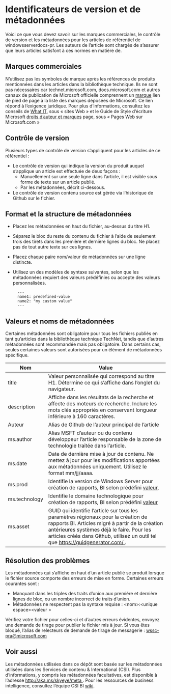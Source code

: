 # <a name="metadata-and-version-identifiers"></a>Identificateurs de version et de métadonnées

Voici ce que vous devez savoir sur les marques commerciales, le contrôle de version et les métadonnées pour les articles de référentiel de windowsserverdocs-pr. Les auteurs de l’article sont chargés de s’assurer que leurs articles satisfont à ces normes en matière de.

## <a name="trademarks"></a>Marques commerciales
N’utilisez pas les symboles de marque après les références de produits mentionnées dans les articles dans la bibliothèque technique. Ils ne sont pas nécessaires car technet.microsoft.com, docs.microsoft.com et autres canaux de publication de Microsoft officielle comprennent un [marque](https://www.microsoft.com/trademarks) lien de pied de page à la liste des marques déposées de Microsoft. Ce lien répond à l’exigence juridique. Pour plus d’informations, consultez les conseils de [What IT](https://microsoft.sharepoint.com/sites/LCAWeb/Home/Copyrights-Trademarks-and-Patents/Trademarks/Trademark-List-and-Usage), sous « sites Web » et le Guide de Style d’écriture Microsoft [droits d’auteur et marques](https://worldready.cloudapp.net/Styleguide/Read?id=2700&topicid=26696) page, sous « Pages Web sur Microsoft.com » 

## <a name="versioning"></a>Contrôle de version
Plusieurs types de contrôle de version s’appliquent pour les articles de ce référentiel : 

-  Le contrôle de version qui indique la version du produit auquel s’applique un article est effectuée de deux façons :
    - Manuellement sur une seule ligne dans l’article, il est visible sous forme de texte sur un article publié.
    - Par les métadonnées, décrit ci-dessous.
-  Le contrôle de version contenu source est gérée via l’historique de Github sur le fichier. 

## <a name="metadata-structure-and-format"></a>Format et la structure de métadonnées

- Placez les métadonnées en haut du fichier, au-dessus du titre H1.
- Séparez le bloc du reste du contenu du fichier à l’aide de seulement trois des tirets dans les première et dernière lignes du bloc. Ne placez pas de tout autre texte sur ces lignes.
- Placez chaque paire nom/valeur de métadonnées sur une ligne distincte.
- Utilisez un des modèles de syntaxe suivantes, selon que les métadonnées requiert des valeurs prédéfinies ou accepte des valeurs personnalisées. 

        ---
        name1: predefined-value
        name2: "my custom value"
        ---

## <a name="metadata-names-and-values"></a>Valeurs et noms de métadonnées

Certaines métadonnées sont obligatoire pour tous les fichiers publiés en tant qu’articles dans la bibliothèque technique TechNet, tandis que d’autres métadonnées sont recommandée mais pas obligatoire. Dans certains cas, seules certaines valeurs sont autorisées pour un élément de métadonnées spécifique. 

|Nom|Value|
|---|---|
|title|Valeur personnalisée qui correspond au titre H1. Détermine ce qui s’affiche dans l’onglet du navigateur.|
|description|Affiche dans les résultats de la recherche et affecte des moteurs de recherche. Inclure les mots clés appropriés en conservant longueur inférieure à 160 caractères.|
|Auteur|Alias de Github de l’auteur principal de l’article|
|ms.author|Alias MSFT d’auteur ou du contenu développeur l’article responsable de la zone de technologie traitée dans l’article.|
|ms.date|Date de dernière mise à jour de contenu. Ne mettez à jour pour les modifications apportées aux métadonnées uniquement. Utilisez le format mm/jj/aaaa.|
|ms.prod|Identifie la version de Windows Server pour création de rapports, BI selon prédéfini [valeur](https://microsoft.sharepoint.com/teams/STBCSI/Insights/_layouts/15/WopiFrame.aspx?sourcedoc=%7b7A321BF1-0611-4184-84DA-A0E964C435FA%7d&file=WEDCS_MasterList_CSIValues.xlsx&action=default&IsList=1&ListId=%7b46B17C8A-CD7E-47ED-A1B6-F2B654B55E2B%7d&ListItemId=969).|
|ms.technology|Identifie le domaine technologique pour création de rapports, BI selon prédéfini [valeur](https://microsoft.sharepoint.com/teams/STBCSI/Insights/_layouts/15/WopiFrame.aspx?sourcedoc=%7b7A321BF1-0611-4184-84DA-A0E964C435FA%7d&file=WEDCS_MasterList_CSIValues.xlsx&action=default&IsList=1&ListId=%7b46B17C8A-CD7E-47ED-A1B6-F2B654B55E2B%7d&ListItemId=969)|
|ms.asset|GUID qui identifie l’article sur tous les paramètres régionaux pour la création de rapports BI. Articles migré à partir de la création antérieures systèmes déjà le faire. Pour les articles créés dans Github, utilisez un outil tel que [ https://guidgenerator.com/ ](https://guidgenerator.com/).| 

## <a name="troubleshooting"></a>Résolution des problèmes

Les métadonnées qui s’affiche en haut d’un article publié se produit lorsque le fichier source comporte des erreurs de mise en forme. Certaines erreurs courantes sont :

- Manquant dans les triples des traits d’union aux première et dernière lignes de bloc, ou un nombre incorrect de traits d’union.
- Métadonnées ne respectent pas la syntaxe requise : \<nom\>:\<unique espace\>\<valeur >

Vérifiez votre fichier pour celles-ci et d’autres erreurs évidentes, envoyez une demande de tirage pour publier le fichier mis à jour. Si vous êtes bloqué, l’alias de relecteurs de demande de tirage de messagerie : wssc-pra@microsoft.com

## <a name="see-also"></a>Voir aussi
Les métadonnées utilisées dans ce dépôt sont basée sur les métadonnées utilisées dans les Services de contenu & International \(CSI\). Plus d’informations, y compris les métadonnées facultatives, est disponible à l’adresse [ http://aka.ms/skyeye/meta ](http://aka.ms/skyeye/meta).
Pour les ressources de business intelligence, consultez l’équipe CSI BI [wiki](https://microsoft.sharepoint.com/teams/STBCSI/Insights/Selfserve%20BI%20wiki/Self-serve%20BI%20wiki.aspx).